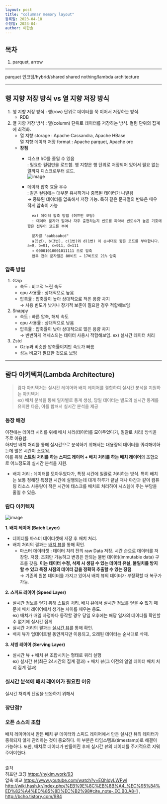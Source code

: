 ```yaml
---
layout: post
title: "columnar memory layout"
등록일: 2023-04-18
수정일: 2023-04-
author: 이한솔
---
```



## **목차**
1. parquet, arrow


---

parquet 인코딩/hybrid/shared shared nothing/lambda architecture    

---

## **행 지향 저장 방식 vs 열 지향 저장 방식**
1. 행 지향 저장 방식 : 행(row) 단위로 데이터를 쭉 이어서 저장하는 방식.    
    - RDB    
2. 열 지향 저장 방식 : 열(column) 단위로 데이터를 저장하는 방식. 컬럼 단위의 집계에 최적화.    
   - 열 지향 storage : Apache Cassandra, Apache HBase    
     열 지향 데이터 저장 format : Apache parquet, Apache orc    
   - **장점**
        - 디스크 I/O를 줄일 수 있음    
        : 필요한 컬럼만을 로드함. 행 지향은 행 단위로 저장되어 있어서 필요 없는 열까지 디스크로부터 로드.    
        ![image](https://user-images.githubusercontent.com/109563345/233277650-c7369dea-5406-4b42-ba55-908898b9f77d.png)
        - 데이터 압축 효율 우수    
        : 같은 컬럼에는 대부분 유사하거나 중복된 데이터가 나열됨     
            → 중복된 데이터를 압축해서 저장 가능. 특히 같은 문자열의 반복은 매우 작게 압축이 가능    

                ex) 데이터 압축 방법 (허프만 코딩)        
                : 데이터 문자가 얼마나 자주 출현하는지 빈도를 파악해 빈도수가 높은 기호에 짧은 접두어 코드를 부여     
                
                문자열 "aabbaabcd"    
                a(5번), b(3번), c(1번)와 d(1번) 이 순서대로 짧은 코드를 부여합니다. a=0, b=01, c=011, d=111    
                → 00001010001011111 으로 압축    
                압축 전의 문자열은 80비트 ⇒ 17비트로 21% 압축    
            
### **압축 방법**
1. Gzip
    - 속도 : 비교적 느린 속도
    - cpu 사용률 : 상대적으로 높음
    - 압축률 : 압축률이 높아 상대적으로 적은 용량 차지    
    → 사용 빈도가 낮거나 장기적 보존이 필요한 경우 적합해보임    
2. Snappy
    - 속도 : 빠른 압축, 해제 속도
    - cpu 사용률 : 상대적으로 낮음
    - 압축률 : 압축률이 낮아 상대적으로 많은 용량 차지    
    → 빈번하게 액세스되는 데이터 사용시 적합해보임. ex) 실시간 데이터 처리    
3. Zstd
    - Gzip과 비슷한 압축률이지만 속도가 빠름
    - 성능 비교가 필요한 것으로 보임

---

## **람다 아키텍처(Lambda Architecture)**
> 람다 아키텍처는 실시간 레이어와 배치 레이어를 결합하여 실시간 분석을 지원하는 아키텍처    
ex) 배치 분석을 통해 일자별로 통계 생성, 당일 데이터는 별도의 실시간 통계를 유지한 다음, 이를 합쳐서 실시간 분석을 제공

### **등장 배경**
이전에는 데이터 처리를 위해 배치 처리(데이터를 모아두었다가, 일괄로 처리) 방식을 주로 이용함.    
하지만 배치 처리를 통해 실시간으로 분석하기 위해서는 대용량의 데이터를 쿼리해야하는데 많은 시간이 소요됨.    
이를 위해 **스트림 처리를 하는 스피드 레이어 + 배치 처리를 하는 배치 레이어**의 조합으로 어느정도의 실시간 분석을 지원.   
- 배치 처리 : 데이터를 모아두었다가, 특정 시간에 일괄로 처리하는 방식. 특히 배치는 보통 정해진 특정한 시간에 실행되는데 대개 하루가 끝날 때나 야간과 같이 컴퓨팅 리소스 사용량이 적은 시간에 태스크를 배치로 처리하여 시스템에 주는 부담을 줄일 수 있음.

### **람다 아키텍처**
![image](https://user-images.githubusercontent.com/109563345/233898926-3a545abb-1444-4019-9400-147df9bdeffa.png)

**1. 배치 레이어 (Batch Layer)**
- 데이터를 마스터 데이터셋에 저장 후 배치 처리. 
- 배치 처리의 결과는 <u>배치 뷰</u>를 통해 확인.
    - 마스터 데이터셋 : 데이터 처리 전의 raw Data 저장. 시간 순으로 데이터를 저장함. 저장, 조회만 가능하고 변경은 안되는 불변 데이터(immutable data) 구조를 갖음. **이는 데이터 수정, 삭제 시 생길 수 있는 데이터 유실, 불일치를 방지 할 수 있고 특정 시점의 데이터 값을 정확히 추출할 수 있는 장점**.    <BR>
    → 기존의 원본 데이터를 가지고 있어서 배치 뷰의 데이터가 부정확할 때 복구가 가능.
 
**2. 스피드 레이어 (Speed Layer)**
- 실시간 정보를 얻기 위해 스트림 처리. 배치 뷰에서 실시간 정보를 얻을 수 없기 때문에 배치 레이어에서 생기는 차이를 채우는 용도.    <BR>
    ex) 배치가 매일 자정마다 동작할 경우 당일 오후에는 해당 일자의 데이터를 확인할 수 없기에 실시간 집게    
- 실시간 처리의 결과는 <u>실시간 뷰</u>를 통해 확인.
- 배치 뷰가 업데이트될 동안까지만 이용되고, 오래된 데이터는 순서대로 삭제.

**3. 서빙 레이어 (Serving Layer)**
- 실시간 뷰 + 배치 뷰 조합시키는 형태로 쿼리 실행    <BR>
    ex) 실시간 뷰(최근 24시간의 집계 결과) + 배치 뷰(그 이전의 일일 데이터 배치 처리 집계 결과)

### **실시간 분석에 배치 레이어가 필요한 이유**
실시간 처리의 단점을 보완하기 위해서

### **장단점?**
### **오픈 소스의 조합**
배치 레이어에서 만든 배치 뷰 데이터와 스피드 레이어에서 만든 실시간 뷰의 데이터가 중복되지 않게 관리하는 것이 중요하다. 이 부분은 타임스탬프(timestamp)로 해결이 가능하다. 또한, 배치로 데이터가 만들어진 후에 실시간 뷰의 데이터를 주기적으로 지워주어야한다.


--- 

출처    
허프만 코딩 <https://nykim.work/93>    
압축 비교 <https://www.youtube.com/watch?v=EQhldyLWPwI>    
<http://wiki.hash.kr/index.php/%EB%9E%8C%EB%8B%A4_%EC%95%84%ED%82%A4%ED%85%8D%EC%B2%98#cite_note-.EC.B0.A8-1> , <http://bcho.tistory.com/984>
